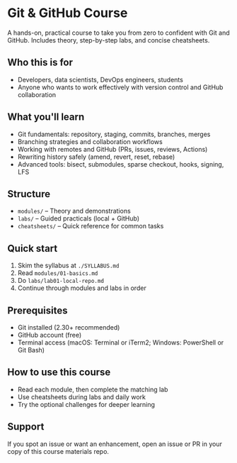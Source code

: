 # Git & GitHub Course

A hands-on, practical course to take you from zero to confident with Git and GitHub. Includes theory, step-by-step labs, and concise cheatsheets.

## Who this is for
- Developers, data scientists, DevOps engineers, students
- Anyone who wants to work effectively with version control and GitHub collaboration

## What you'll learn
- Git fundamentals: repository, staging, commits, branches, merges
- Branching strategies and collaboration workflows
- Working with remotes and GitHub (PRs, issues, reviews, Actions)
- Rewriting history safely (amend, revert, reset, rebase)
- Advanced tools: bisect, submodules, sparse checkout, hooks, signing, LFS

## Structure
- `modules/` – Theory and demonstrations
- `labs/` – Guided practicals (local + GitHub)
- `cheatsheets/` – Quick reference for common tasks

## Quick start
1) Skim the syllabus at `./SYLLABUS.md`
2) Read `modules/01-basics.md`
3) Do `labs/lab01-local-repo.md`
4) Continue through modules and labs in order

## Prerequisites
- Git installed (2.30+ recommended)
- GitHub account (free)
- Terminal access (macOS: Terminal or iTerm2; Windows: PowerShell or Git Bash)

## How to use this course
- Read each module, then complete the matching lab
- Use cheatsheets during labs and daily work
- Try the optional challenges for deeper learning

## Support
If you spot an issue or want an enhancement, open an issue or PR in your copy of this course materials repo.

